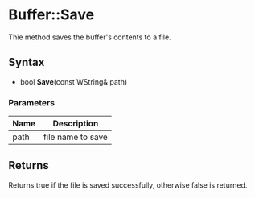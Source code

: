 # Buffer::Save #
Thie method saves the buffer's contents to a file.

## Syntax ##
- bool **Save**(const WString& path)

### Parameters ###
|Name|Description|
|---|---|
| path | file name to save |

## Returns ##
Returns true if the file is saved successfully, otherwise false is returned.
